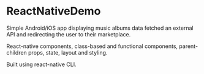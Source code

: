 # ReactNativeDemo

Simple Android/iOS app displaying music albums data fetched an external API and redirecting the user to their marketplace.

React-native components, class-based and functional components, parent-children props, state, layout and styling.

Built using react-native CLI.
